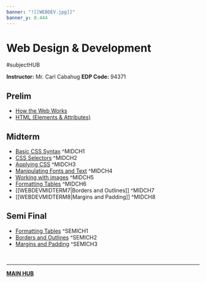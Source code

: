 ```yaml
---
banner: "![[WEBDEV.jpg]]"
banner_y: 0.444
---
```

# Web Design & Development
#subjectHUB 

**Instructor:** Mr. Carl Cabahug
**EDP Code:** 94371

## Prelim
- [How the Web Works](WEBDEVPRELIM1.md)
- [HTML (Elements & Attributes)](WEBDEVPRELIM2.md)

## Midterm
- [Basic CSS Syntax](WEBDEVMIDTERM1.md) ^MIDCH1
- [CSS Selectors](WEBDEVMIDTERM2.md) ^MIDCH2
- [Applying CSS](WEBDEVMIDTERM3.md) ^MIDCH3
- [Manipulating Fonts and Text](WEBDEVMIDTERM4.md) ^MIDCH4
- [Working with images](WEBDEVMIDTERM5.md) ^MIDCH5
- [Formatting Tables](WEBDEVMIDTERM6.md) ^MIDCH6
- [[WEBDEVMIDTERM7|Borders and Outlines]] ^MIDCH7
- [[WEBDEVMIDTERM8|Margins and Padding]] ^MIDCH8

## Semi Final
- [Formatting Tables](WEBDEVSEMIFINAL1.md) ^SEMICH1
- [Borders and Outlines](WEBDEVSEMIFINAL2.md) ^SEMICH2
- [Margins and Padding](WEBDEVSEMIFINAL3.md) ^SEMICH3

<br>

---
**[MAIN HUB](MAIN-BSIT.md)**